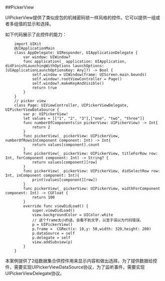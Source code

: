 
##PickerView

UIPickerView提供了类似皮包的机械密码锁一样风格的控件。它可以提供一组或者多组值的显示和选择。

如下代码展示了此控件的能力：

        import UIKit
        @UIApplicationMain
        class AppDelegate: UIResponder, UIApplicationDelegate {
            var window: UIWindow?
            func application(_ application: UIApplication, didFinishLaunchingWithOptions launchOptions: [UIApplicationLaunchOptionsKey: Any]?) -> Bool {
                self.window = UIWindow(frame: UIScreen.main.bounds)
                self.window!.rootViewController = Page()
                self.window?.makeKeyAndVisible()
                return true
            }
        }
        // picker view
        class Page: UIViewController, UIPickerViewDelegate, UIPickerViewDataSource {
            var p: UIPickerView!
            let values = [["1", "2", "3"],["one", "two", "three"]]
            func numberOfComponents(in pickerView: UIPickerView) -> Int{
                return 2
            }
            func pickerView(_ pickerView: UIPickerView, numberOfRowsInComponent component: Int) -> Int{
                return values[component].count
            }
            func pickerView(_ pickerView: UIPickerView, titleForRow row: Int, forComponent component: Int) -> String? {
                return values[component][row]
            }
            func pickerView(_ pickerView: UIPickerView, didSelectRow row: Int, inComponent component: Int){
                print(values[component][row])
            }
            func pickerView(_ pickerView: UIPickerView, widthForComponent component: Int) -> CGFloat {
                return 100
            }
            override func viewDidLoad() {
                super.viewDidLoad()
                view.backgroundColor = UIColor.white
                // 这个frame太小的话，会看不到文字，以至于误以为代码错误。
                p = UIPickerView()
                p.frame =  CGRect(x: 10,y: 50,width: 320,height: 200)
                p.dataSource = self
                p.delegate = self
                view.addSubview(p)
            }
        }
本案例提供了2组数据集合供控件用来显示内容和做出选择。为了提供数据给控件，需要实现UIPickerViewDataSource协议，为了监听事件，需要实现UIPickerViewDelegate协议。



